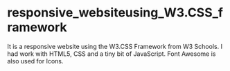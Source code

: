 # responsive_websiteusing_W3.CSS_framework
It is a responsive website using the W3.CSS Framework from W3 Schools. I had work with HTML5, CSS and a tiny bit of JavaScript. Font Awesome is also used for Icons.
